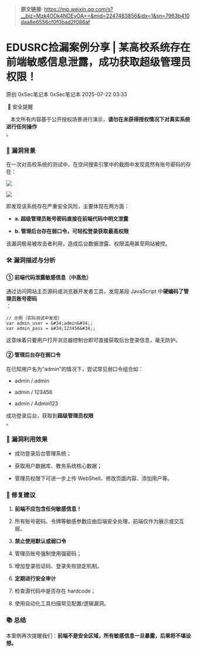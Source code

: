 > **原文链接**: https://mp.weixin.qq.com/s?__biz=Mzk4ODk4NDEyOA==&mid=2247483856&idx=1&sn=7963b410daa8e6556cf0f0bad2f086af

#  EDUSRC捡漏案例分享 | 某高校系统存在前端敏感信息泄露，成功获取超级管理员权限！  
原创 0xSec笔记本  0xSec笔记本   2025-07-22 03:33  
  
 🔐 安全提醒  
  
   本文所有内容基于公开授权场景进行演示，**请勿在未获得授权情况下对真实系统进行任何操作**  
。  
### 📌 漏洞背景  
  
在一次对高校系统的测试中，在空间搜索引擎中的截图中发现竟然有账号密码的存在：  
  
![](https://mmbiz.qpic.cn/sz_mmbiz_png/1ADJCFZ0CSLCJg2A8PdiaicP0nSHrQHncglZkoAialvL1EKBQStdgn7Zk3LpwwtsPpONXS83fZemkHmBfsOW0dvGA/640?wx_fmt=png&from=appmsg "")  
  
![](https://mmbiz.qpic.cn/sz_mmbiz_png/1ADJCFZ0CSLCJg2A8PdiaicP0nSHrQHncgHibZGhOLtuT6DxgZ5XOyDKsOpm4enkESic8JZ59XSk5BwwYsialHq8cuw/640?wx_fmt=png&from=appmsg "")  
  
即发现该系统存在严重安全风险，主要体现在两方面：  
- **a. 超级管理员账号密码直接在前端代码中明文泄露**  
  
- **b. 管理后台存在弱口令，可轻松登录获取最高权限**  
  
该漏洞极易被攻击者利用，造成后台数据泄露、权限滥用甚至网站被控。  
### 🛠️ 漏洞描述与分析  
#### ① 前端代码泄露敏感信息（中高危）  
  
通过访问网站主页源码或浏览器开发者工具，发现某段 JavaScript 中**硬编码了管理员账号密码**  
：  

```
// 示例（实际测试中发现）
var admin_user = &#34;admin&#34;;
var admin_pass = &#34;123456&#34;;

```

  
这意味着只要用户打开浏览器控制台即可直接获取后台登录信息，毫无防护。  
#### ② 管理后台存在弱口令  
  
在已知用户名为“admin”的情况下，尝试常见弱口令组合如：  
- admin / admin  
  
- admin / 123456  
  
- admin / Admin123  
  
成功登录后台，获取到**超级管理员权限**  
。  
### 🎯 漏洞利用效果  
- 成功登录后台管理系统；  
  
- 获取用户数据库、教务系统核心数据；  
  
- 管理员权限下可进一步上传 WebShell、修改页面内容、添加用户等。  
  
### 🔐 修复建议  
1. **前端不应包含任何敏感信息！**  
  
1. 所有账号密码、令牌等敏感参数应由后端安全处理，前端仅作为展示或交互层。  
  
1. **禁止使用默认或弱口令**  
  
1. 管理员账号强制使用强密码；  
  
1. 增加登录验证码、登录失败锁定机制。  
  
1. **定期进行安全审计**  
  
1. 检查源代码中是否存在 hardcode；  
  
1. 使用自动化工具扫描常见配置/逻辑漏洞。  
  
### 📚 总结  
  
本案例再次提醒我们：**前端不是安全区域，所有敏感信息一旦暴露，后果将不堪设想。**  
  
  
  
